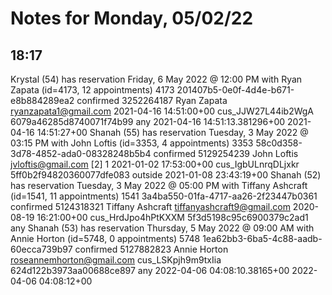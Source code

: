 # Notes for Monday, 05/02/22

## 18:17
Krystal (54) has reservation Friday, 6 May 2022 @ 12:00 PM with Ryan Zapata (id=4173, 12 appointments)
  4173	201407b5-0e0f-4d4e-b671-e8b884289ea2	confirmed	3252264187	Ryan	Zapata	<null>	ryanzapata1@gmail.com	<null>	<null>	<null>	<null>	<null>	<null>	<null>	2021-04-16 14:51:00+00	<null>	cus_JJW27L44ib2WgA	<null>	<null>	6079a46285d8740071f74b99	any	2021-04-16 14:51:13.381296+00	2021-04-16 14:51:27+00
Shanah (55) has reservation Tuesday, 3 May 2022 @ 03:15 PM with John Loftis (id=3353, 4 appointments)
  3353	58c0d358-3d78-4852-ada0-08328248b5b4	confirmed	5129254239	John	Loftis	<null>	jvloftis@gmail.com	<null>	<null>	<null>	<null>	[2]	1	<null>	2021-01-02 17:53:00+00	<null>	cus_IgbULnrqDLjxkr	<null>	<null>	5ff0b2f94820360077dfe083	outside	<null>	2021-01-08 23:43:19+00
Shanah (52) has reservation Tuesday, 3 May 2022 @ 05:00 PM with Tiffany Ashcraft (id=1541, 11 appointments)
  1541	3a4ba550-01fa-4717-aa26-2f23447b0361	confirmed	5124318321	Tiffany	Ashcraft	<null>	tiffanyashcraft9@gmail.com	<null>	<null>	<null>	<null>	<null>	<null>	<null>	2020-08-19 16:21:00+00	<null>	cus_HrdJpo4hPtKXXM	<null>	<null>	5f3d5198c95c6900379c2ad1	any	<null>	<null>
Shanah (53) has reservation Thursday, 5 May 2022 @ 09:00 AM with Annie Horton (id=5748, 0 appointments)
  5748	1ea62bb3-6ba5-4c88-aadb-60ecca739b97	confirmed	5127882823	Annie	Horton	<null>	roseannemhorton@gmail.com	<null>	<null>	<null>	<null>	<null>	<null>	<null>	<null>	<null>	cus_LSKpjh9m9txIia	<null>	<null>	624d122b3973aa00688ce897	any	2022-04-06 04:08:10.38165+00	2022-04-06 04:08:12+00
